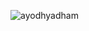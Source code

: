 ![ayodhyadham](https://github.com/i-m-akshat/ShriAyodhyaJiDham/assets/100028672/33af87bc-731d-48ca-adf5-2de72d507918)

